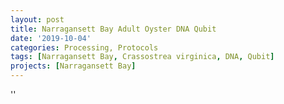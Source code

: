 ```yaml
---
layout: post
title: Narragansett Bay Adult Oyster DNA Qubit
date: '2019-10-04'
categories: Processing, Protocols
tags: [Narragansett Bay, Crassostrea virginica, DNA, Qubit]
projects: [Narragansett Bay]
---
```



''



